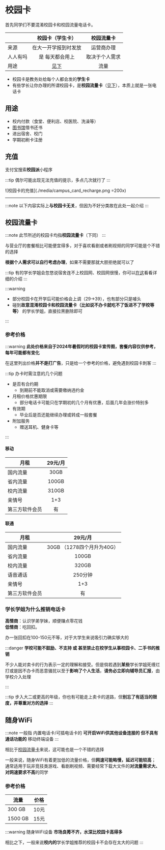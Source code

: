 # 校园卡

首先同学们不要混淆校园卡和校园流量电话卡。

|          |   校园卡（学生卡）   |   校园流量卡   |
| -------- | :------------------: | :------------: |
| 来源     | 在大一开学报到时发放 |   运营商办理   |
| 人人有吗 |   是 每天都会用上    | 取决于个人需求 |
| 用途     |    [见下](#用途)     |      流量      |

- 校园卡是教务处给每个人都会发的**学生卡**
- 有些学长让你办理的所谓校园卡，是**校园流量卡**（[见下](#校园流量卡)），本质上就是一张电话卡

## 用途

- 校内付款（食堂、便利店、校医院、洗澡等）
- [图书馆](../campus/library)借书还书
- 进出宿舍、校门
- 学期初刷卡注册

## 充值

支付宝搜索**校园派**小程序

:::tip
偶尔可能出现无法充值的提示，多点几次就行了
:::

![校园卡的充值](./media/campus_card_recharge.png =200x)

---

:::note
以下内容实际上**与校园卡无关**，但因为不好分类故在此处一起介绍
:::

## 校园流量卡

:::note
此节所述的校园卡均指**校园流量卡**（下同）
:::

与营业厅的套餐相比可能便宜得多，对于喜欢看剧或者刷视频的同学可能是个不错的选择

**根据个人需求可以自行考虑办理**，如果不需要那就大胆拒绝就可以了

:::tip
有的学长学姐会忽悠说宿舍连不上校园网、校园网很慢，你可以[在这](../life/network)看看详细的介绍
:::

:::warning

- 部分校园卡在开学后可能价格会上调（29→39），也有部分只是噱头
- 碰到**故意混淆校园卡和校园流量卡（比如说不办卡就吃不了饭进不了学校等等）** 的学长学姐，直接拉黑删除即可

:::

### 参考价格

:::warning
**此处价格来自于2024年暑假时的校园卡宣传图，套餐内容仅供参考，每年可能都有变化**

在这里列出价格**并不是打广告**，只是给一个参考的价格，避免遇到校园卡刺客
:::

:::tip 办卡时需注意的几个问题

- 是否有合约期
  - 到期前不能取消或需要缴纳违约金
- 月租价格优惠期限
  - 部分电话卡可能只在学期初的几个月有优惠，后面几年会涨价特别多
- 有效期
  - 毕业后是否还能继续办理或转成一般套餐
- 附加服务
  - 赠送耳机、健身卡等

:::

#### 移动

| 月租           | 29元/月 |
| -------------- | :-----: |
| 国内流量       |  30GB   |
| 省内流量       |  100GB  |
| 校内流量       |  310GB  |
| 亲情号         |   1+3   |
| 第三方软件会员 |   有    |

#### 联通

| 月租           |          29元/月           |
| -------------- | :------------------------: |
| 国内流量       | 30GB （1278四个月升为40G） |
| 省内流量       |           100GB            |
| 校内流量       |           320GB            |
| 语音通话       |          250分钟           |
| 亲情号         |            1+3             |
| 第三方软件会员 |             有             |

### 学长学姐为什么推销电话卡

**高情商**：认识学弟学妹，顺便赚点零花钱  
**低情商**：吃回扣。

办一张回扣在100-150元不等，对于大学生来说吸引力确实够大的

:::danger
**学校可能不鼓励、不支持 或 甚至禁止在校学生从事校园卡、二手书的推销**

不少人能对卖卡的行为表示一定的理解和接受。但是倘若遇到**某些**学长学姐死缠烂打或是因不办卡而恶意骚扰以至于**影响了个人生活**，**请务必立即向辅导员汇报**，由学校介入处理

:::

:::tip
步入大二或更高的年级，你也有可能走上卖卡的道路，但**别忘了有适当的限度，并尊重对方的选择**
:::

## 随身WiFi

:::note
一般指 内置电话卡/可插电话卡的 **可开启WiFi供其他设备连接的 但不具有通话功能的** 移动终端设备
:::

相比于[校园流量卡](#校园流量卡)来说，这可能也是一个不错的选择

一般来说，随身WiFi有着更加低的流量价格，但**网速可能略慢，延迟可能较高**；通常适用于玩非竞技类游戏、看剧刷视频、需要经常下载大文件的**对流量需求大、对网速要求不高**的同学

### 参考价格

| 流量    | 价格 |
| ------- | ---- |
| 300 GB  | 10元 |
| 1500 GB | 15元 |

:::warning
随身WiFi设备 **市场良莠不齐，水深比校园卡高得多**

相比之下，一般来说**校内的**学长学姐推荐的校园卡不会存在太大的问题
:::
